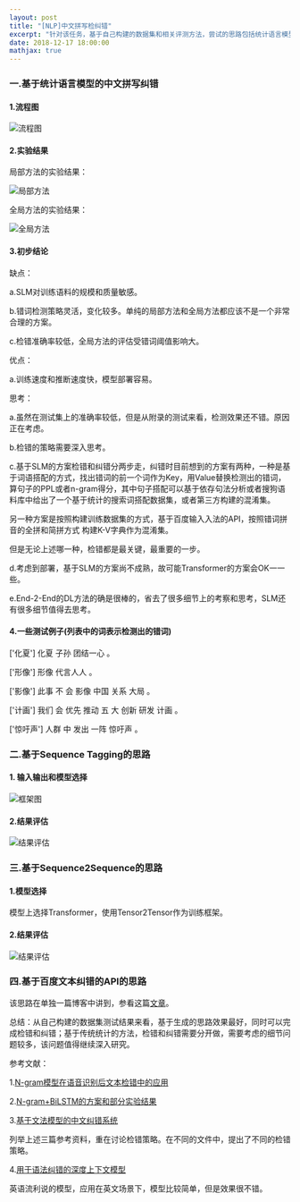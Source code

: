 ```yaml
---
layout: post
title: "[NLP]中文拼写检纠错"
excerpt: "针对该任务，基于自己构建的数据集和相关评测方法，尝试的思路包括统计语言模型，序列标注思路，seq2seq思路，本文是对实验结果，数据选择，模型选择，框架选择的一个简单整理。虽然统计语言模型目前应用广泛，但是实验证明，基于序列生成的思路结果更好。这是一个有趣的问题，需要持续研究思考。"
date: 2018-12-17 18:00:00
mathjax: true
---
```


### 一.基于统计语言模型的中文拼写纠错

#### 1.流程图

![流程图](http://wx4.sinaimg.cn/mw690/aba7d18bly1fy9l3dg71nj20o70flwfu.jpg)

#### 2.实验结果

局部方法的实验结果：

![局部方法](http://wx3.sinaimg.cn/mw690/aba7d18bly1fy9l5ui7qej20o40epmyu.jpg)

全局方法的实验结果：

![全局方法](http://wx1.sinaimg.cn/mw690/aba7d18bly1fy9l614evyj20o30aytb8.jpg)

#### 3.初步结论

缺点：

a.SLM对训练语料的规模和质量敏感。

b.错词检测策略灵活，变化较多。单纯的局部⽅法和全局方法都应该不是一个⾮常合理的方案。

c.检错准确率较低，全局⽅法的评估受错词阈值影响大。


优点：

a.训练速度和推断速度快，模型部署容易。


思考：

a.虽然在测试集上的准确率较低，但是从附录的测试来看，检测效果还不错。原因正在考虑。

b.检错的策略需要深入思考。

c.基于SLM的⽅案检错和纠错分两步走，纠错时目前想到的⽅案有两种，⼀种是基于词语搭配的⽅式，找出错词的前⼀个词作为Key，用Value替换检测出的错词，算句子的PPL或者n-gram得分，其中句子搭配可以基于依存句法分析或者搜狗语料库中给出了一个基于统计的搜索词搭配数据集，或者第三⽅构建的混淆集。

另⼀种⽅案是按照构建训练数据集的方式，基于百度输⼊入法的API，按照错词拼音的全拼和简拼方式 构建K-V字典作为混淆集。

但是无论上述哪一种，检错都是最关键，最重要的一步。

d.考虑到部署，基于SLM的方案尚不成熟，故可能Transformer的方案会OK⼀一些。

e.End-2-End的DL⽅法的确是很棒的，省去了很多细节上的考察和思考，SLM还有很多细节值得去思考。

#### 4.一些测试例子(列表中的词表示检测出的错词)

['化夏'] 化夏 ⼦孙 团结一心 。

['形像'] 形像 代⾔⼈人 。

['影像'] 此事 不 会 影像 中国 关系 ⼤局 。

['计画'] 我们 会 优先 推动 五 大 创新 研发 计画 。

['惊吁声'] ⼈群 中 发出 一阵 惊吁声 。

### 二.基于Sequence Tagging的思路

#### 1. 输入输出和模型选择

![框架图](http://wx1.sinaimg.cn/mw690/aba7d18bly1fy9lenn87dj20op0don0y.jpg)

#### 2.结果评估

![结果评估](http://wx2.sinaimg.cn/mw690/aba7d18bly1fy9leedun1j20ob0fptar.jpg)

### 三.基于Sequence2Sequence的思路

#### 1.模型选择

模型上选择Transformer，使用Tensor2Tensor作为训练框架。

#### 2.结果评估

![结果评估](http://wx1.sinaimg.cn/mw690/aba7d18bly1fy9lezbxxqj20o70h6din.jpg)


### 四.基于百度文本纠错的API的思路

该思路在单独一篇博客中讲到，参看这篇[文章](https://zhpmatrix.github.io/2019/02/01/rethinking-spellchecker/)。

总结：从自己构建的数据集测试结果来看，基于生成的思路效果最好，同时可以完成检错和纠错；基于传统统计的方法，检错和纠错需要分开做，需要考虑的细节问题较多，该问题值得继续深入研究。


参考文献：

1.[N-gram模型在语音识别后文本检错中的应用](http://view.zsxq.com/view/5c14d8cfed01db22d8db8f47)

2.[N-gram+BiLSTM的方案和部分实验结果](http://zedom1.top/tags/%E6%9C%BA%E5%99%A8%E5%AD%A6%E4%B9%A0/)

3.[基于文法模型的中文纠错系统](https://blog.csdn.net/mingzai624/article/details/82390382)

列举上述三篇参考资料，重在讨论检错策略。在不同的文件中，提出了不同的检错策略。

4.[用于语法纠错的深度上下文模型](https://blog.csdn.net/mingzai624/article/details/82809968)

英语流利说的模型，应用在英文场景下，模型比较简单，但是效果很不错。
















